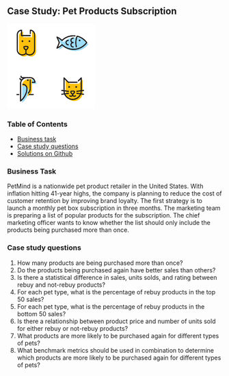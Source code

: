 ## Case Study: Pet Products Subscription 
![pets image](pets.png)

### Table of Contents
- [Business task](https://github.com/vanessa-ip/pet-product-subscription#business-task)
- [Case study questions](https://github.com/vanessa-ip/pet-product-subscription#case-study-questions)
- [Solutions on Github](https://github.com/vanessa-ip/pet-product-subscription/blob/main/pet-products-analysis.ipynb)

### Business Task
PetMind is a nationwide pet product retailer in the United States. With inflation hitting 41-year highs, the company is planning to reduce the cost of customer retention by improving brand loyalty. The first strategy is to launch a monthly pet box subscription in three months.
The marketing team is preparing a list of popular products for the subscription. The chief marketing officer wants to know whether the list should only include the products being purchased more than once.

### Case study questions

1. How many products are being purchased more than once?
2. Do the products being purchased again have better sales than others?
3. Is there a statistical difference in sales, units solds, and rating between rebuy and not-rebuy products?
4. For each pet type, what is the percentage of rebuy products in the top 50 sales? 
5. For each pet type, what is the percentage of rebuy products in the bottom 50 sales?
6. Is there a relationship between product price and number of units sold for either rebuy or not-rebuy products?
7. What products are more likely to be purchased again for different types of pets? 
8. What benchmark metrics should be used in combination to determine which products are more likely to be purchased again for different types of pets?








